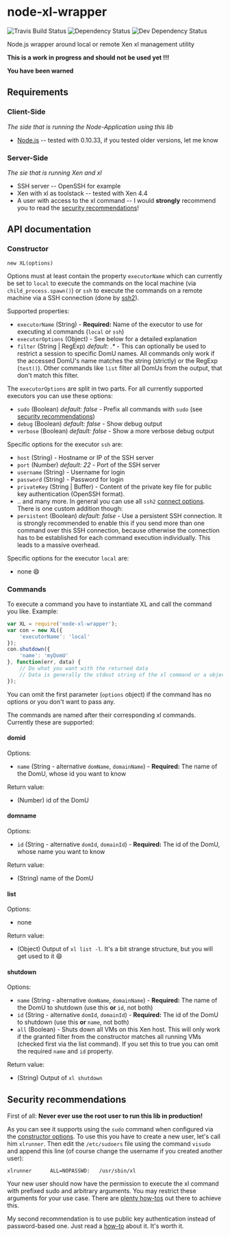 # node-xl-wrapper

![Travis Build Status](https://travis-ci.org/benurb/node-xl-wrapper.svg?branch=master)
![Dependency Status](https://david-dm.org/benurb/node-xl-wrapper/status.svg)
![Dev Dependency Status](https://david-dm.org/benurb/node-xl-wrapper/dev-status.svg)

Node.js wrapper around local or remote Xen xl management utility

__This is a work in progress and should not be used yet !!!__

__You have been warned__

## Requirements
### Client-Side
_The side that is running the Node-Application using this lib_

- [Node.js](http://www.nodejs.org) -- tested with 0.10.33, if you tested older versions, let me know

### Server-Side
_The sie that is running Xen and xl_

- SSH server -- OpenSSH for example
- Xen with xl as toolstack -- tested with Xen 4.4
- A user with access to the xl command -- I would __strongly__ recommend you to read the [security recommendations](#security)!

## API documentation
### <a name="api-constructor">Constructor</a>
`new XL(options)`

Options must at least contain the property `executorName` which can currently be set to `local` to execute the commands
on the local machine (via `child_process.spawn()`) or `ssh` to execute the commands on a remote machine via a SSH
connection (done by [ssh2](https://github.com/mscdex/ssh2)).

Supported properties:

- `executorName` (String) - __Required:__ Name of the executor to use for executing xl commands (`local` or `ssh`)
- `executorOptions` (Object) - See below for a detailed explanation
- `filter` (String | RegExp) _default: .*_ - This can optionally be used to restrict a session to specific DomU names.
All commands only work if the accessed DomU's name matches the string (strictly) or the RegExp (`test()`). Other commands
like `list` filter all DomUs from the output, that don't match this filter.

The `executorOptions` are split in two parts. For all currently supported executors you can use these options:

- `sudo` (Boolean) _default: false_ - Prefix all commands with `sudo` (see [security recommendations](#security))
- `debug` (Boolean) _default: false_ - Show debug output
- `verbose` (Boolean) _default: false_ - Show a more verbose debug output

Specific options for the executor `ssh` are:

- `host` (String) - Hostname or IP of the SSH server
- `port` (Number) _default: 22_ - Port of the SSH server
- `username` (String) - Username for login
- `password` (String) - Password for login
- `privateKey` (String | Buffer) - Content of the private key file for public key authentication (OpenSSH format).
- .. and many more. In general you can use all `ssh2` [connect options](https://github.com/mscdex/ssh2#connection-methods). There is one
custom addition though:
- `persistent` (Boolean) _default: false_ - Use a persistent SSH connection. It is strongly recommended to enable this
if you send more than one command over this SSH connection, because otherwise the connection has to be established for
each command execution individually. This leads to a massive overhead.

Specific options for the executor `local` are:

- none :smile:

### Commands
To execute a command you have to instantiate XL and call the command you like.
Example:

```javascript
var XL = require('node-xl-wrapper');
var con = new XL({
    'executorName': 'local'
});
con.shutdown({
    'name': 'myDomU'
}, function(err, data) {
    // Do what you want with the returned data
    // Data is generally the stdout string of the xl command or a object (e.g. for list)
});
```

You can omit the first parameter (`options` object) if the command has no options or you don't want to pass any.

The commands are named after their corresponding xl commands. Currently these are supported:

#### domid
Options:

- `name` (String - alternative `domName`, `domainName`) - __Required:__ The name of the DomU, whose id you want to know

Return value:

- (Number) id of the DomU

#### domname
Options:

- `id` (String - alternative `domId`, `domainId`) - __Required:__ The id of the DomU, whose name you want to know

Return value:

- (String) name of the DomU

#### list
Options:

- none

Return value:

- (Object) Output of `xl list -l`. It's a bit strange structure, but you will get used to it :smile:

#### shutdown
Options:

- `name` (String - alternative `domName`, `domainName`) - __Required:__ The name of the DomU to shutdown
(use this __or__ `id`, not both)
- `id` (String - alternative `domId`, `domainId`) - __Required:__ The id of the DomU to shutdown
(use this __or__ `name`, not both)
- `all` (Boolean) - Shuts down all VMs on this Xen host. This will only work if the granted filter from the constructor
matches all running VMs (checked first via the list command). If you set this to true you can omit the required `name`
and `id` property.

Return value:

- (String) Output of `xl shutdown`


## <a name="security">Security recommendations</a>
First of all: **Never ever use the root user to run this lib in production!**

As you can see it supports using the `sudo` command when configured via the [constructor options](#api-constructor).
To use this you have to create a new user, let's call him `xlrunner`. Then edit the `/etc/sudoers` file using the command
`visudo` and append this line (of course change the username if you created another user):

```
xlrunner      ALL=NOPASSWD:   /usr/sbin/xl
```

Your new user should now have the permission to execute the xl command with prefixed sudo and arbitrary arguments.
You may restrict these arguments for your use case. There are
[plenty how-tos](http://www.atrixnet.com/allow-an-unprivileged-user-to-run-a-certain-command-with-sudo/) out there to
achieve this.

My second recommendation is to use public key authentication instead of password-based one. Just read a
[how-to](http://stackoverflow.com/a/9095) about it. It's worth it.
